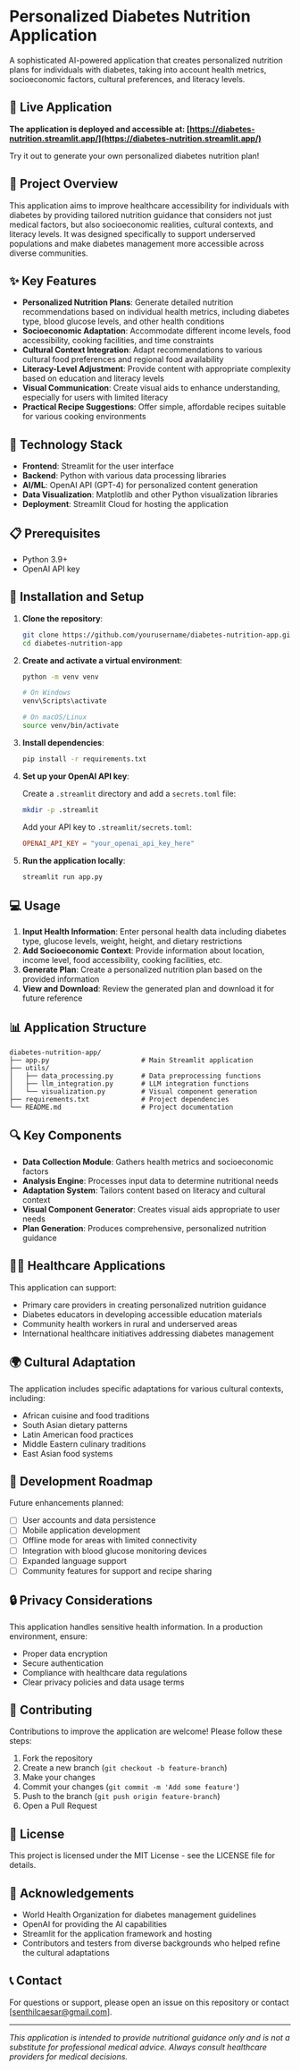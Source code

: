 # Personalized Diabetes Nutrition Application

A sophisticated AI-powered application that creates personalized nutrition plans for individuals with diabetes, taking into account health metrics, socioeconomic factors, cultural preferences, and literacy levels.

## 🚀 Live Application

**The application is deployed and accessible at: [https://diabetes-nutrition.streamlit.app/](https://diabetes-nutrition.streamlit.app/)**

Try it out to generate your own personalized diabetes nutrition plan!

## 🌟 Project Overview

This application aims to improve healthcare accessibility for individuals with diabetes by providing tailored nutrition guidance that considers not just medical factors, but also socioeconomic realities, cultural contexts, and literacy levels. It was designed specifically to support underserved populations and make diabetes management more accessible across diverse communities.

## ✨ Key Features

- **Personalized Nutrition Plans**: Generate detailed nutrition recommendations based on individual health metrics, including diabetes type, blood glucose levels, and other health conditions
- **Socioeconomic Adaptation**: Accommodate different income levels, food accessibility, cooking facilities, and time constraints
- **Cultural Context Integration**: Adapt recommendations to various cultural food preferences and regional food availability
- **Literacy-Level Adjustment**: Provide content with appropriate complexity based on education and literacy levels
- **Visual Communication**: Create visual aids to enhance understanding, especially for users with limited literacy
- **Practical Recipe Suggestions**: Offer simple, affordable recipes suitable for various cooking environments

## 🔧 Technology Stack

- **Frontend**: Streamlit for the user interface
- **Backend**: Python with various data processing libraries
- **AI/ML**: OpenAI API (GPT-4) for personalized content generation
- **Data Visualization**: Matplotlib and other Python visualization libraries
- **Deployment**: Streamlit Cloud for hosting the application

## 📋 Prerequisites

- Python 3.9+
- OpenAI API key

## 🚀 Installation and Setup

1. **Clone the repository**:

   ```bash
   git clone https://github.com/yourusername/diabetes-nutrition-app.git
   cd diabetes-nutrition-app
   ```

2. **Create and activate a virtual environment**:

   ```bash
   python -m venv venv

   # On Windows
   venv\Scripts\activate

   # On macOS/Linux
   source venv/bin/activate
   ```

3. **Install dependencies**:

   ```bash
   pip install -r requirements.txt
   ```

4. **Set up your OpenAI API key**:

   Create a `.streamlit` directory and add a `secrets.toml` file:

   ```bash
   mkdir -p .streamlit
   ```

   Add your API key to `.streamlit/secrets.toml`:

   ```toml
   OPENAI_API_KEY = "your_openai_api_key_here"
   ```

5. **Run the application locally**:
   ```bash
   streamlit run app.py
   ```

## 💻 Usage

1. **Input Health Information**: Enter personal health data including diabetes type, glucose levels, weight, height, and dietary restrictions
2. **Add Socioeconomic Context**: Provide information about location, income level, food accessibility, cooking facilities, etc.
3. **Generate Plan**: Create a personalized nutrition plan based on the provided information
4. **View and Download**: Review the generated plan and download it for future reference

## 📊 Application Structure

```
diabetes-nutrition-app/
├── app.py                       # Main Streamlit application
├── utils/
│   ├── data_processing.py       # Data preprocessing functions
│   ├── llm_integration.py       # LLM integration functions
│   └── visualization.py         # Visual component generation
├── requirements.txt             # Project dependencies
└── README.md                    # Project documentation
```

## 🔍 Key Components

- **Data Collection Module**: Gathers health metrics and socioeconomic factors
- **Analysis Engine**: Processes input data to determine nutritional needs
- **Adaptation System**: Tailors content based on literacy and cultural context
- **Visual Component Generator**: Creates visual aids appropriate to user needs
- **Plan Generation**: Produces comprehensive, personalized nutrition guidance

## 👨‍⚕️ Healthcare Applications

This application can support:

- Primary care providers in creating personalized nutrition guidance
- Diabetes educators in developing accessible education materials
- Community health workers in rural and underserved areas
- International healthcare initiatives addressing diabetes management

## 🌍 Cultural Adaptation

The application includes specific adaptations for various cultural contexts, including:

- African cuisine and food traditions
- South Asian dietary patterns
- Latin American food practices
- Middle Eastern culinary traditions
- East Asian food systems

## 🧠 Development Roadmap

Future enhancements planned:

- [ ] User accounts and data persistence
- [ ] Mobile application development
- [ ] Offline mode for areas with limited connectivity
- [ ] Integration with blood glucose monitoring devices
- [ ] Expanded language support
- [ ] Community features for support and recipe sharing

## 🔒 Privacy Considerations

This application handles sensitive health information. In a production environment, ensure:

- Proper data encryption
- Secure authentication
- Compliance with healthcare data regulations
- Clear privacy policies and data usage terms

## 🤝 Contributing

Contributions to improve the application are welcome! Please follow these steps:

1. Fork the repository
2. Create a new branch (`git checkout -b feature-branch`)
3. Make your changes
4. Commit your changes (`git commit -m 'Add some feature'`)
5. Push to the branch (`git push origin feature-branch`)
6. Open a Pull Request

## 📜 License

This project is licensed under the MIT License - see the LICENSE file for details.

## 🙏 Acknowledgements

- World Health Organization for diabetes management guidelines
- OpenAI for providing the AI capabilities
- Streamlit for the application framework and hosting
- Contributors and testers from diverse backgrounds who helped refine the cultural adaptations

## 📞 Contact

For questions or support, please open an issue on this repository or contact [senthilcaesar@gmail.com].

---

_This application is intended to provide nutritional guidance only and is not a substitute for professional medical advice. Always consult healthcare providers for medical decisions._

